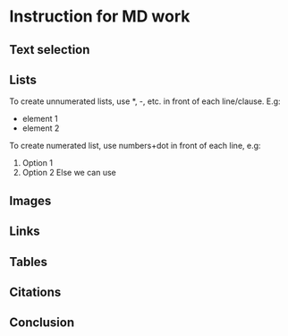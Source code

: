 # Instruction for MD work

## Text selection

## Lists

To create unnumerated lists, use *, -, etc. in front of each line/clause. E.g:
* element 1
* element 2

To create numerated list, use numbers+dot in front of each line, e.g:
1. Option 1
2. Option 2
   Else we can use
## Images

## Links

## Tables

## Citations

## Conclusion 
